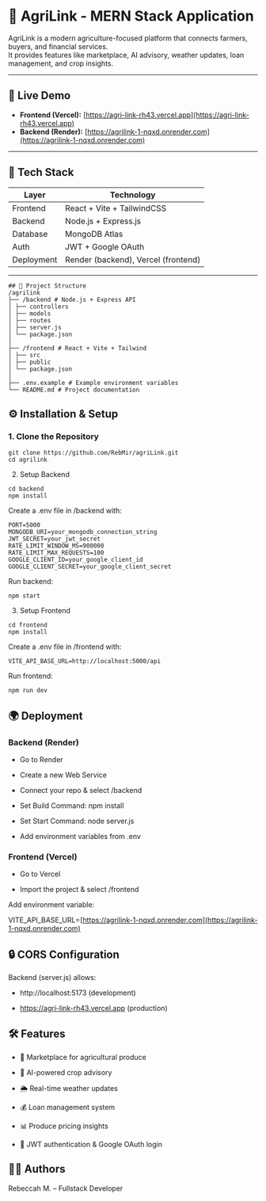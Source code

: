  # 🌱 AgriLink - MERN Stack Application

AgriLink is a modern agriculture-focused platform that connects farmers, buyers, and financial services.  
It provides features like marketplace, AI advisory, weather updates, loan management, and crop insights.

---

## 🚀 Live Demo
- **Frontend (Vercel):** [https://agri-link-rh43.vercel.app](https://agri-link-rh43.vercel.app)  
- **Backend (Render):** [https://agrilink-1-nqxd.onrender.com](https://agrilink-1-nqxd.onrender.com)  

---

## 🧱 Tech Stack

| Layer       | Technology               |
|-------------|---------------------------|
| Frontend    | React + Vite + TailwindCSS |
| Backend     | Node.js + Express.js       |
| Database    | MongoDB Atlas              |
| Auth        | JWT + Google OAuth         |
| Deployment  | Render (backend), Vercel (frontend) |

---
```
## 📂 Project Structure
/agrilink
├── /backend # Node.js + Express API
│ ├── controllers
│ ├── models
│ ├── routes
│ ├── server.js
│ └── package.json
│
├── /frontend # React + Vite + Tailwind
│ ├── src
│ ├── public
│ └── package.json
│
├── .env.example # Example environment variables
└── README.md # Project documentation

```
## ⚙️ Installation & Setup

### 1. Clone the Repository
```
git clone https://github.com/RebMir/agriLink.git
cd agrilink
```
2. Setup Backend
```
cd backend
npm install
```
Create a .env file in /backend with:
```
PORT=5000
MONGODB_URI=your_mongodb_connection_string
JWT_SECRET=your_jwt_secret
RATE_LIMIT_WINDOW_MS=900000
RATE_LIMIT_MAX_REQUESTS=100
GOOGLE_CLIENT_ID=your_google_client_id
GOOGLE_CLIENT_SECRET=your_google_client_secret
```
Run backend:
```
npm start
```
3. Setup Frontend
```
cd frontend
npm install
```
Create a .env file in /frontend with:
```
VITE_API_BASE_URL=http://localhost:5000/api
```
Run frontend:
```
npm run dev
```
## 🌍 Deployment
### Backend (Render)
- Go to Render

- Create a new Web Service

- Connect your repo & select /backend

- Set Build Command: npm install

- Set Start Command: node server.js

- Add environment variables from .env

### Frontend (Vercel)
- Go to Vercel

- Import the project & select /frontend

Add environment variable:

VITE_API_BASE_URL=[https://agrilink-1-nqxd.onrender.com](https://agrilink-1-nqxd.onrender.com)

## 🔒 CORS Configuration

Backend (server.js) allows:

- http://localhost:5173 (development)

- https://agri-link-rh43.vercel.app (production)

## 🛠 Features

- 🌾 Marketplace for agricultural produce

- 🤖 AI-powered crop advisory

- 🌦 Real-time weather updates

- 💰 Loan management system

- 📊 Produce pricing insights

- 🔑 JWT authentication & Google OAuth login

## 👩‍💻 Authors

Rebeccah M. – Fullstack Developer
